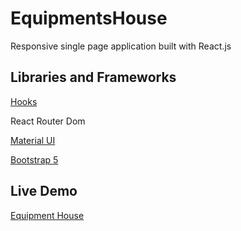 # EquipmentsHouse

Responsive single page application built with React.js

## Libraries and Frameworks

[Hooks](https://reactjs.org/docs/hooks-intro.html)

React Router Dom

[Material UI](https://material-ui.com/)

[Bootstrap 5](https://getbootstrap.com/docs/5.0/getting-started/introduction/)

## Live Demo

[Equipment House](https://muhammadmb.github.io/EquipmentsHouse/)
